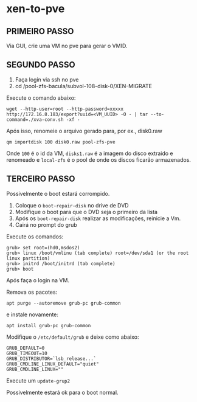 # xen-to-pve

## PRIMEIRO PASSO

Via GUI, crie uma VM no pve para gerar o VMID.

## SEGUNDO PASSO

1. Faça login via ssh no pve
1. cd /pool-zfs-bacula/subvol-108-disk-0/XEN-MIGRATE

Execute o comando abaixo:

```
wget --http-user=root --http-password=xxxxx http://172.16.8.183/export?uuid=<VM_UUID> -O - | tar --to-command=./xva-conv.sh -xf -
```

Após isso, renomeie o arquivo gerado para, por ex., disk0.raw

```
qm importdisk 100 disk0.raw pool-zfs-pve
```

Onde `100` é o id da VM, `disks1.raw` é a imagem do disco extraido e renomeado
e `local-zfs` é o pool de onde os discos ficarão armazenados.

## TERCEIRO PASSO

Possivelmente o boot estará corrompido.

1. Coloque o `boot-repair-disk` no drive de DVD
1. Modifique o boot para que o DVD seja o primeiro da lista
1. Após os `boot-repair-disk` realizar as modificações, reinicie a Vm.
1. Cairá no prompt do grub

Execute os comandos:

```
grub> set root=(hd0,msdos2)
grub> linux /boot/vmlinu (tab complete) root=/dev/sda1 (or the root linux partition)
grub> initrd /boot/initrd (tab complete)
grub> boot
```
Após faça o login na VM.

Remova os pacotes:

```
apt purge --autoremove grub-pc grub-common
```

e instale novamente:

```
apt install grub-pc grub-common
```

Modifique o `/etc/default/grub` e deixe como abaixo:

```
GRUB_DEFAULT=0
GRUB_TIMEOUT=10
GRUB_DISTRIBUTOR=`lsb_release...`
GRUB_CMDLINE_LINUX_DEFAULT="quiet"
GRUB_CMDLINE_LINUX=""
```

Execute um `update-grup2`

Possivelmente estará ok para o boot normal.
